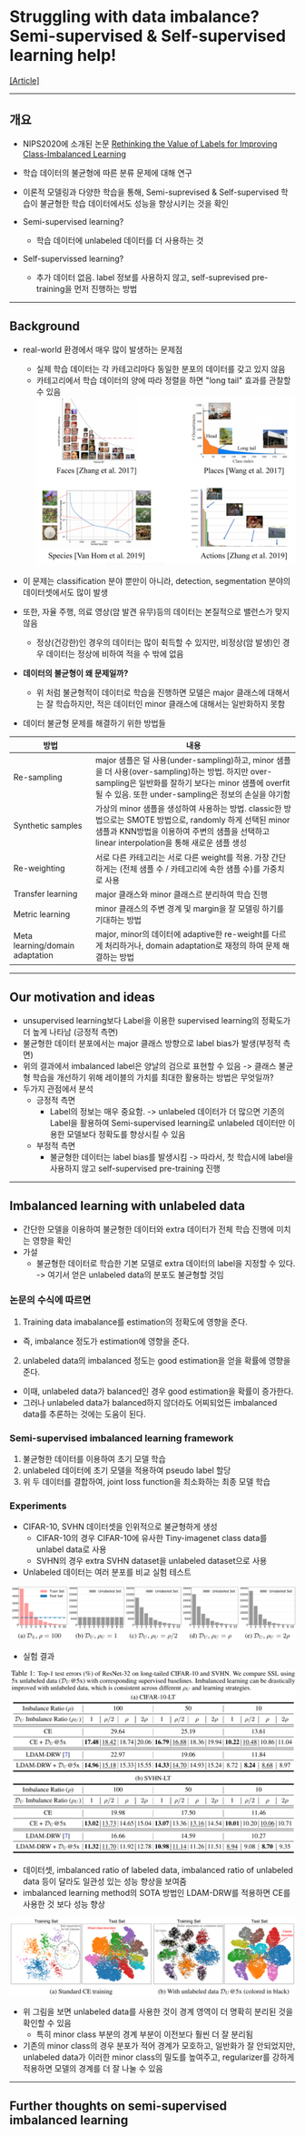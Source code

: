 # Struggling with data imbalance? Semi-supervised & Self-supervised learning help!
[[Article]](https://towardsdatascience.com/struggling-with-data-imbalance-semi-supervised-self-supervised-learning-help-4de8b8f23490)

---
## 개요

- NIPS2020에 소개된 논문 [Rethinking the Value of Labels for Improving Class-Imbalanced Learning](https://arxiv.org/abs/2006.07529)
- 학습 데이터의 불균형에 따른 분류 문제에 대해 연구
- 이론적 모델링과 다양한 학습을 통해, Semi-suprevised & Self-supervised 학습이 불균형한 학습 데이터에서도 성능을 향상시키는 것을 확인

- Semi-supervised learning?
  - 학습 데이터에 unlabeled 데이터를 더 사용하는 것
- Self-supervissed learning?
  - 추가 데이터 없음. label 정보를 사용하지 않고, self-suprevised pre-training을 먼저 진행하는 방법

---

## Background

- real-world 환경에서 매우 많이 발생하는 문제점
  - 실제 학습 데이터는 각 카테고리마다 동일한 분포의 데이터를 갖고 있지 않음
  - 카테고리에서 학습 데이터의 양에 따라 정렬을 하면 "long tail" 효과를 관찰할 수 있음
![Long_tail](images/data_imbalance_01.png)

- 이 문제는 classification 분야 뿐만이 아니라, detection, segmentation 분야의 데이터셋에서도 많이 발생
- 또한, 자율 주행, 의료 영상(암 발견 유무)등의 데이터는 본질적으로 밸런스가 맞지 않음
  - 정상(건강한)인 경우의 데이터는 많이 췩득할 수 있지만, 비정상(암 발생)인 경우 데이터는 정상에 비하여 적을 수 밖에 없음

- **데이터의 불균형이 왜 문제일까?**
  - 위 처럼 불균형적이 데이터로 학습을 진행하면 모델은 major 클래스에 대해서는 잘 학습하지만, 적은 데이터인 minor 클래스에 대해서는 일반화하지 못함

- 데이터 불균형 문제를 해결하기 위한 방법들

| 방법 | 내용 |
|---|---|
| Re-sampling | major 샘플은 덜 사용(under-sampling)하고, minor 샘플을 더 사용(over-sampling)하는 방법. 하지만 over-sampling은 일반화를 잘하기 보다는 minor 샘플에 overfit 될 수 있음. 또한 under-sampling은 정보의 손실을 야기함 |
| Synthetic samples | 가상의 minor 샘플을 생성하여 사용하는 방법. classic한 방법으로는 SMOTE 방법으로, randomly 하게 선택된 minor 샘플과 KNN방법을 이용하여 주변의 샘플을 선택하고 linear interpolation을 통해 새로운 샘플 생성 |
| Re-weighting | 서로 다른 카테고리는 서로 다른 weight를 적용. 가장 간단하게는 (전체 샘플 수 / 카테고리에 속한 샘플 수)를 가중치로 사용 |
| Transfer learning | major 클래스와 minor 클래스르 분리하여 학습 진행 |
| Metric learning | minor 클래스의 주변 경계 및 margin을 잘 모델링 하기를 기대하는 방법 |
| Meta learning/domain adaptation | major, minor의 데이터에 adaptive한 re-weight를 다르게 처리하거나, domain adaptation로 재정의 하여 문제 해결하는 방법 |

---

## Our motivation and ideas

- unsupervised learning보다 Label을 이용한 supervised learning의 정확도가 더 높게 나타남 (긍정적 측면)
- 불균형한 데이터 분포에서는 major 클래스 방향으로 label bias가 발생(부정적 측면)
- 위의 결과에서 imbalanced label은 양날의 검으로 표현할 수 있음 -> 클래스 불균형 학습을 개선하기 위해 레이블의 가치를 최대한 활용하는 방법은 무엇일까?
- 두가지 관점에서 분석
  - 긍정적 측면
    - Label의 정보는 매우 중요함. -> unlabeled 데이터가 더 많으면 기존의 Label을 활용하여 Semi-supervised learning로 unlabeled 데이터만 이용한 모델보다 정확도를 향상시킬 수 있음
  - 부정적 측면
    - 불균형한 데이터는 label bias를 발생시킴 -> 따라서, 첫 학습시에 label을 사용하지 않고 self-supervised pre-training 진행

---

## Imbalanced learning with unlabeled data

- 간단한 모델을 이용하여 불균형한 데이터와 extra 데이터가 전체 학습 진행에 미치는 영향을 확인
- 가설
  - 불균형한 데이터로 학습한 기본 모델로 extra 데이터의 label을 지정할 수 있다. -> 여기서 얻은 unlabeled data의 분포도 불균형할 것임

### 논문의 수식에 따르면

1. Training data imabalance를 estimation의 정확도에 영향을 준다.
  - 즉, imbalance 정도가 estimation에 영향을 준다.
2. unlabeled data의 imbalanced 정도는 good estimation을 얻을 확률에 영향을 준다.
  - 이때, unlabeled data가 balanced인 경우 good estimation을 확률이 증가한다.
  - 그러나 unlabeled data가 balanced하지 않더라도 어찌되었든 imbalanced data를 추론하는 것에는 도움이 된다.


### Semi-supervised imbalanced learning framework

1. 불균형한 데이터를 이용하여 초기 모델 학습
2. unlabeled 데이터에 초기 모델을 적용하여 pseudo label 할당
3. 위 두 데이터를 결합하여, joint loss function을 최소화하는 최종 모델 학습

### Experiments

- CIFAR-10, SVHN 데이터셋을 인위적으로 불균형하게 생성
  - CIFAR-10의 경우 CIFAR-10에 유사한 Tiny-imagenet class data를 unlabel data로 사용
  - SVHN의 경우 extra SVHN dataset을 unlabeled dataset으로 사용
- Unlabeled 데이터는 여러 분포를 비교 실험 테스트

![unlabeled_distribution](images/data_imbalance_02.png)

- 실험 결과

![experiment_result_01](images/data_imbalance_03.png)

  - 데이터셋, imbalanced ratio of labeled data, imbalanced ratio of unlabeled data 등이 달라도 일관성 있는 성능 향상을 보여줌
  - imbalanced learning method의 SOTA 방법인 LDAM-DRW를 적용하면 CE를 사용한 것 보다 성능 향상

![experiment_result_02](images/data_imbalance_04.png)

  - 위 그림을 보면 unlabeled data를 사용한 것이 경계 영역이 더 명확히 분리된 것을 확인할 수 있음
    - 특히 minor class 부분의 경계 부분이 이전보다 훨씬 더 잘 분리됨
  - 기존의 minor class의 경우 분포가 적어 경계가 모호하고, 일반화가 잘 안되었지만, unlabeled data가 이러한 minor class의 밀도를 높여주고, regularizer를 강하게 적용하면 모델의 경계를 더 잘 나눌 수 있음

---

## Further thoughts on semi-supervised imbalanced learning

